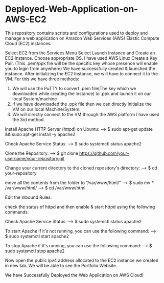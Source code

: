 # Deployed-Web-Application-on-AWS-EC2
This repository contains scripts and configurations used to deploy and manage a web application on Amazon Web Services (AWS) Elastic Compute Cloud (EC2) instances.

Select EC2 from the Services Menu
Select Launch Instance and Create an EC2 Instance. 
Choose appropriate OS. I have used AWS Linux
Create a Key Pair. (This .pem/ppk file will be the specific key whose presence will enable you to login from anywhere)
We have successfully created & launched the instance.
After initializing the EC2 Instance, we will have to connect it to the VM.
For this we have three methods:
 1. We will use the PuTTY to convert .pem file(The key which we downloaded while creating the instance) to .ppk and launch it on our local  System/machine
 2. If we have downloaded the .ppk file then we can directly initialize the VM on our local Machine/System.
 3. We will directly connect to the VM through the AWS platform
 I have used the 3rd method.

install Apache HTTP Server (httpd) on Ubuntu:
--> $ sudo apt-get update && sudo apt-get install -y apache2

Check Apache Service Status:
--> $ sudo systemctl status apache2

Clone the Repository:
--> $ git clone https://github.com/your-username/your-repository.git

Change your current directory to the cloned repository's directory:
-->  $ cd your-repository

move all the contents from the folder to “/var/www/html/”
-->  $ sudo mv * /var/www/html/
-->  $ cd /var/www/html

Edit the Inbound Rules:

check the status of httpd and then enable & start httpd using the following commands:

Check Apache Service Status:
-->  $ sudo systemctl status apache2

To start Apache if it's not running, you can use the following command:
-->  $ sudo systemctl start apache2

To stop Apache if it's running, you can use the following command:
-->  $ sudo systemctl stop apache2


Now open the public ipv4 address allocated to the EC2 instance we created in new tab. We will be able to see the Portfolio Website.

We have Successfully Deployed the Web Application on AWS Cloud!



